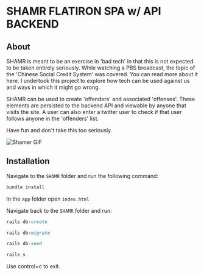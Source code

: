 # SHAMR FLATIRON SPA w/ API BACKEND

## About

SHAMR is meant to be an exercise in 'bad tech' in that this is not expected to be taken entirely seriously. While watching a PBS broadcast, the topic of the 'Chinese Social Credit System' was covered. You can read more about it here. I undertook this project to explore how tech can be used against us and ways in which it might go wrong.

SHAMR can be used to create 'offenders' and associated 'offenses'. These elements are persisted to the backend API and viewable by anyone that visits the site. A user can also enter a twitter user to check if that user follows anyone in the 'offenders' list. 

Have fun and don't take this too seriously.

![Shamer GIF](app/assets/images/SHAMR_SCROLL.gif)

## Installation

Navigate to the `SHAMR` folder and run the following command:

```ruby
bundle install
```

In the `app` folder open `index.html`

Navigate back to the `SHAMR` folder and run:
```ruby
rails db:create

rails db:migrate

rails db:seed

rails s
```
Use control+c to exit.